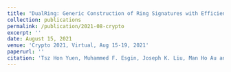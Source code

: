 ```yaml
---
title: "DualRing: Generic Construction of Ring Signatures with Efficient Instantiations."
collection: publications
permalink: /publication/2021-08-crypto
excerpt: ''
date: August 15, 2021
venue: 'Crypto 2021, Virtual, Aug 15-19, 2021'
paperurl: ''
citation: 'Tsz Hon Yuen, Muhammed F. Esgin, Joseph K. Liu, Man Ho Au and Zhimin Ding: DualRing: Generic Construction of Ring Signatures with Efficient Instantiations. To appear in CRYPTO 2021.'
---
```

